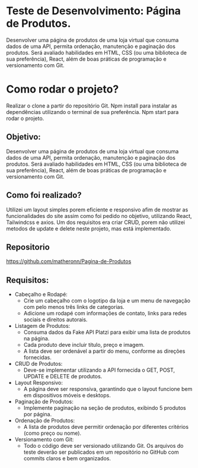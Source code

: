 # Teste de Desenvolvimento: Página de Produtos.

Desenvolver uma página de produtos de uma loja virtual que consuma dados de uma API,
permita ordenação, manutenção e paginação dos produtos. Será avaliado habilidades em
HTML, CSS (ou uma biblioteca de sua preferência), React, além de boas práticas de
programação e versionamento com Git.


# Como rodar o projeto?

Realizar o clone a partir do repositório Git.
Npm install para instalar as dependências utilizando o terminal de sua preferência.
Npm start para rodar o projeto.

## Objetivo:

Desenvolver uma página de produtos de uma loja virtual que consuma dados de uma API,
permita ordenação, manutenção e paginação dos produtos. Será avaliado habilidades em
HTML, CSS (ou uma biblioteca de sua preferência), React, além de boas práticas de
programação e versionamento com Git.

## Como foi realizado?

Utilizei um layout simples porem eficiente e responsivo afim de mostrar as funcionalidades do site assim como foi pedido no objetivo, utilizando React, Tailwindcss e axios.
Um dos requisitos era criar CRUD, porem não utilizei metodos de update e delete neste projeto, mas está implementado.

## Repositorio

https://github.com/matheronn/Pagina-de-Produtos

## Requisitos:

* Cabeçalho e Rodapé:
	* Crie um cabeçalho com o logotipo da loja e um menu de navegação com pelo menos três links de categorias.
	* Adicione um rodapé com informações de contato, links para redes sociais e direitos autorais.
* Listagem de Produtos:
	* Consuma dados da Fake API Platzi para exibir uma lista de produtos na página.
	* Cada produto deve incluir título, preço e imagem.
	* A lista deve ser ordenável a partir do menu, conforme as direções fornecidas.
* CRUD de Produtos:
	* Deve-se implementar utilizando a API fornecida o GET, POST, UPDATE e DELETE de produtos.
* Layout Responsivo:
	* A página deve ser responsiva, garantindo que o layout funcione bem em dispositivos móveis e desktops.
* Paginação de Produtos:
	* Implemente paginação na seção de produtos, exibindo 5 produtos por página.
* Ordenação de Produtos:
	* A lista de produtos deve permitir ordenação por diferentes critérios (como preço ou nome).
* Versionamento com Git:
	* Todo o código deve ser versionado utilizando Git. Os arquivos do teste deverão ser publicados em um repositório no GitHub com commits claros e bem organizados.


